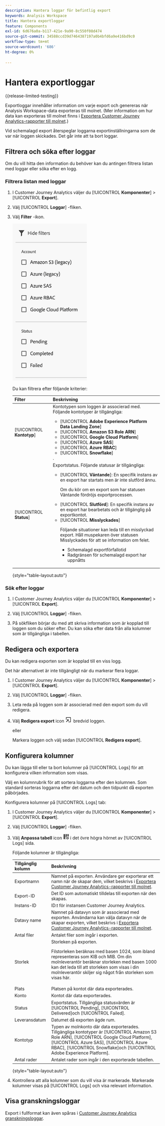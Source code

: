 ```yaml
---
description: Hantera loggar för befintlig export
keywords: Analysis Workspace
title: Hantera exportloggar
feature: Components
exl-id: 6d676a0a-b117-421e-9a90-8c550f08d474
source-git-commit: 34588ccd39d7464387197a0b4bfd6a9e416bd9c0
workflow-type: tm+mt
source-wordcount: '686'
ht-degree: 0%

---
```


# Hantera exportloggar

{{release-limited-testing}}

Exportloggar innehåller information om varje export och genereras när Analysis Workspace-data exporteras till molnet. (Mer information om hur data kan exporteras till molnet finns i [Exportera Customer Journey Analytics-rapporter till molnet](/help/analysis-workspace/export/export-cloud.md).)

Vid schemalagd export återspeglar loggarna exportinställningarna som de var när loggen skickades. Det går inte att ta bort loggar.

## Filtrera och söka efter loggar

Om du vill hitta den information du behöver kan du antingen filtrera listan med loggar eller söka efter en logg.

### Filtrera listan med loggar

1. I Customer Journey Analytics väljer du [!UICONTROL **Komponenter**] > [!UICONTROL **Export**].

1. Välj [!UICONTROL **Loggar**] -fliken.

1. Välj **Filter** -ikon.

   ![Filterinformation](assets/export-log-filters.png)

   Du kan filtrera efter följande kriterier:

   | Filter | Beskrivning |
   |---------|----------|
   | [!UICONTROL **Kontotyp**] | Kontotypen som loggen är associerad med. Följande kontotyper är tillgängliga: <ul><li>[!UICONTROL **Adobe Experience Platform Data Landing Zone**]</li><li>[!UICONTROL **Amazon S3 Role ARN**]</li><li>[!UICONTROL **Google Cloud Platform**]</li><li>[!UICONTROL **Azure SAS**]</li><li>[!UICONTROL **Azure RBAC**]</li><li>[!UICONTROL **Snowflake**]</li></ul>. |
   | [!UICONTROL **Status**] | Exportstatus. Följande statusar är tillgängliga: <ul><li>[!UICONTROL **Väntande**]: En specifik instans av en export har startats men är inte slutförd ännu.<p>Om du kör om en export som har statusen Väntande fördröjs exportprocessen.</p></li><li>[!UICONTROL **Slutförd**]: En specifik instans av en export har bearbetats och är tillgänglig på exportkontot.</li><li>[!UICONTROL **Misslyckades**]<p>Följande situationer kan leda till en misslyckad export. Håll muspekaren över statusen Misslyckades för att se information om felet. <ul><li>Schemalagd exportförfallotid</li><li>Radgränsen för schemalagd export har uppnåtts </li></ul> </p></li></ul> |

   {style="table-layout:auto"}

### Sök efter loggar

1. I Customer Journey Analytics väljer du [!UICONTROL **Komponenter**] > [!UICONTROL **Export**].

1. Välj [!UICONTROL **Loggar**] -fliken.

1. På sökfliken börjar du med att skriva information som är kopplad till loggen som du söker efter. Du kan söka efter data från alla kolumner som är tillgängliga i tabellen.

<!-- removed for MVP: Retry an export You can re-run the export associated with the selected log, using the data as it was on the day the log was originally exported. This is useful when selecting a log that show a failed export or when selecting a log that was accidentally deleted. 

Retrying an export that has a status of Pending will delay the export process.

This option is not available when selecting multiple logs. -->

<!-- 1. In Customer Journey Analytics, select [!UICONTROL **Components**] > [!UICONTROL **Exports**].

1. Select the [!UICONTROL **Logs**] tab, then select a log.

1. Select [!UICONTROL **Retry**]. -->

## Redigera och exportera

Du kan redigera exporten som är kopplad till en viss logg.

Det här alternativet är inte tillgängligt när du markerar flera loggar.

1. I Customer Journey Analytics väljer du [!UICONTROL **Komponenter**] > [!UICONTROL **Export**].

1. Välj [!UICONTROL **Loggar**] -fliken.

1. Leta reda på loggen som är associerad med den export som du vill redigera.

1. Välj **Redigera export** icon ![ikon för exportlogg](assets/export-icon.png) bredvid loggen.

   eller

   Markera loggen och välj sedan [!UICONTROL **Redigera export**].

## Konfigurera kolumner

Du kan lägga till eller ta bort kolumner på [!UICONTROL Logs] för att konfigurera vilken information som visas.

Välj en kolumnrubrik för att sortera loggarna efter den kolumnen. Som standard sorteras loggarna efter det datum och den tidpunkt då exporten påbörjades.

Konfigurera kolumner på [!UICONTROL Logs] tab:

1. I Customer Journey Analytics väljer du [!UICONTROL **Komponenter**] > [!UICONTROL **Export**].

1. Välj [!UICONTROL **Loggar**] -fliken.

1. Välj **Anpassa tabell** icon ![anpassa tabell](assets/customize-table-icon.png) i det övre högra hörnet av [!UICONTROL Logs] sida.

   Följande kolumner är tillgängliga:

   | Tillgänglig kolumn | Beskrivning |
   |---------|----------|
   | Exportnamn | Namnet på exporten. Användare ger exporterar ett namn när de skapar dem, vilket beskrivs i [Exportera Customer Journey Analytics-rapporter till molnet](/help/analysis-workspace/export/export-cloud.md). |
   | Export-ID | Det ID som automatiskt tilldelas till exporten när den skapas. <!-- True? --> |
   | Instans-ID | ID:t för instansen Customer Journey Analytics. <!-- True? --> |
   | Datavy name | Namnet på datavyn som är associerad med exporten. Användarna kan välja datavyn när de skapar exporten, vilket beskrivs i [Exportera Customer Journey Analytics-rapporter till molnet](/help/analysis-workspace/export/export-cloud.md). |
   | Antal filer | Antalet filer som ingår i exporten. |
   | Storlek | Storleken på exporten.<p>Filstorleken beräknas med basen 1024, som ibland representeras som KIB och MIB. Om din molnleverantör beräknar storleken med basen 1000 kan det leda till att storleken som visas i din molnleverantör skiljer sig något från storleken som visas här.</p> |
   | Plats | Platsen på kontot där data exporterades. |
   | Konto | Kontot där data exporterades. |
   | Status | Exportstatus. Tillgängliga statusvärden är [!UICONTROL Pending], [!UICONTROL Delivered]och [!UICONTROL Failed]. |
   | Leveransdatum | Datumet då exporten ägde rum. |
   | Kontotyp | Typen av molnkonto där data exporterades. Tillgängliga kontotyper är [!UICONTROL Amazon S3 Role ARN], [!UICONTROL Google Cloud Platform], [!UICONTROL Azure SAS], [!UICONTROL Azure RBAC], [!UICONTROL Snowflake]och [!UICONTROL Adobe Experience Platform]. |
   | Antal rader | Antalet rader som ingår i den exporterade tabellen. |

   {style="table-layout:auto"}

1. Kontrollera att alla kolumner som du vill visa är markerade. Markerade kolumner visas på [!UICONTROL Logs] och visa relevant information.

## Visa granskningsloggar

Export i fullformat kan även spåras i [Customer Journey Analytics granskningsloggar](/help/privacy/audit-log.md). <!-- Need to see what the Component Type for full-table export will be and add it here. Also, under "Event type captured by audit logs" there would be a new event type called "Full-table export". 4 actions would be "Create, Delete, Edit, Export" and "API_Request"? Also information about the locations. Probably have a different component for the location credentials.-->
